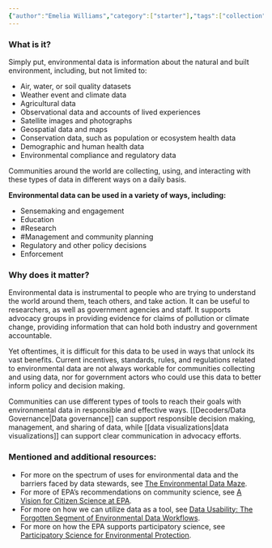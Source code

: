 ```yaml
---
{"author":"Emelia Williams","category":["starter"],"tags":["collection"],"dg-publish":true,"permalink":"/decoders/environmental-data/","dgPassFrontmatter":true}
---
```


### **What is it?**

Simply put, environmental data is information about the natural and built environment, including, but not limited to:

- Air, water, or soil quality datasets
- Weather event and climate data
- Agricultural data
- Observational data and accounts of lived experiences
- Satellite images and photographs
- Geospatial data and maps
- Conservation data, such as population or ecosystem health data
- Demographic and human health data
- Environmental compliance and regulatory data

Communities around the world are collecting, using, and interacting with these types of data in different ways on a daily basis. 


**Environmental data can be used in a variety of ways, including:**
- Sensemaking and engagement
- Education
- #Research
- #Management and community planning
- Regulatory and other policy decisions
- Enforcement


### **Why does it matter?**

Environmental data is instrumental to people who are trying to understand the world around them, teach others, and take action. It can be useful to researchers, as well as government agencies and staff. It supports advocacy groups in providing evidence for claims of pollution or climate change, providing information that can hold both industry and government accountable. 

Yet oftentimes, it is difficult for this data to be used in ways that unlock its vast benefits. Current incentives, standards, rules, and regulations related to environmental data are not always workable for communities collecting and using data, nor for government actors who could use this data to better inform policy and decision making. 

Communities can use different types of tools to reach their goals with environmental data in responsible and effective ways. [[Decoders/Data Governance\|Data governance]] can support responsible decision making, management, and sharing of data, while [[data visualizations\|data visualizations]] can support clear communication in advocacy efforts. 


### **Mentioned and additional resources:**

- For more on the spectrum of uses for environmental data and the barriers faced by data stewards, see [The Environmental Data Maze](https://www.openenvironmentaldata.org/blogs/the-environmental-data-maze).
- For more of EPA’s recommendations on community science, see [A Vision for Citizen Science at EPA](https://drive.google.com/file/d/1rsvnq6lae3KmUU1dc7aHs-0CDYWRganP/view).
- For more on how we can utilize data as a tool, see [Data Usability: The Forgotten Segment of Environmental Data Workflows](https://www.frontiersin.org/journals/climate/articles/10.3389/fclim.2022.785269/full).
- For more on how the EPA supports participatory science, see [Participatory Science for Environmental Protection](https://www.epa.gov/participatory-science).
